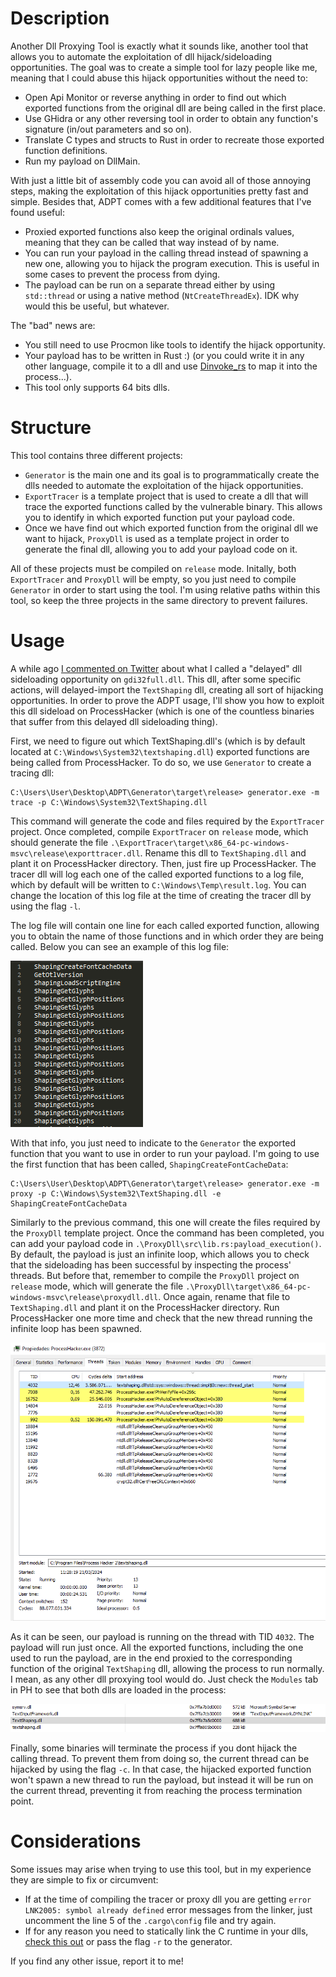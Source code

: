 # Description

Another Dll Proxying Tool is exactly what it sounds like, another tool that allows you to automate the exploitation of dll hijack/sideloading opportunities. The goal was to create a simple tool for lazy people like me, meaning that I could abuse this hijack opportunities without the need to:
* Open Api Monitor or reverse anything in order to find out which exported functions from the original dll are being called in the first place.
* Use GHidra or any other reversing tool in order to obtain any function's signature (in/out parameters and so on).
* Translate C types and structs to Rust in order to recreate those exported function definitions.
* Run my payload on DllMain.

With just a little bit of assembly code you can avoid all of those annoying steps, making the exploitation of this hijack opportunities pretty fast and simple. Besides that, ADPT comes with a few additional features that I've found useful:
* Proxied exported functions also keep the original ordinals values, meaning that they can be called that way instead of by name.
* You can run your payload in the calling thread instead of spawning a new one, allowing you to hijack the program execution. This is useful in some cases to prevent the process from dying.
* The payload can be run on a separate thread either by using `std::thread` or using a native method (`NtCreateThreadEx`). IDK why would this be useful, but whatever.

The "bad" news are:
* You still need to use Procmon like tools to identify the hijack opportunity.
* Your payload has to be written in Rust :) (or you could write it in any other language, compile it to a dll and use [Dinvoke_rs](https://github.com/Kudaes/DInvoke_rs) to map it into the process...).
* This tool only supports 64 bits dlls.

# Structure 

This tool contains three different projects:
* `Generator` is the main one and its goal is to programmatically create the dlls needed to automate the exploitation of the hijack opportunities.
* `ExportTracer` is a template project that is used to create a dll that will trace the exported functions called by the vulnerable binary. This allows you to identify in which exported function put your payload code.
* Once we have find out which exported function from the original dll we want to hijack, `ProxyDll` is used as a template project in order to generate the final dll, allowing you to add your payload code on it.

All of these projects must be compiled on `release` mode. Initally, both `ExportTracer` and `ProxyDll` will be empty, so you just need to compile `Generator` in order to start using the tool.
I'm using relative paths within this tool, so keep the three projects in the same directory to prevent failures. 

# Usage 
A while ago [I commented on Twitter](https://twitter.com/_Kudaes_/status/1648749432635105280) about what I called a "delayed" dll sideloading opportunity on `gdi32full.dll`. This dll, after some specific actions, will delayed-import the `TextShaping` dll, creating all sort of hijacking opportunities. In order to prove the ADPT usage, I'll show you how to exploit this dll sideload on ProcessHacker (which is one of the countless binaries that suffer from this delayed dll sideloading thing).

First, we need to figure out which TextShaping.dll's (which is by default located at `C:\Windows\System32\textshaping.dll`) exported functions are being called from ProcessHacker. To do so, we use `Generator` to create a tracing dll:

	C:\Users\User\Desktop\ADPT\Generator\target\release> generator.exe -m trace -p C:\Windows\System32\TextShaping.dll

This command will generate the code and files required by the `ExportTracer` project. Once completed, compile `ExportTracer` on `release` mode, which should generate the file `.\ExportTracer\target\x86_64-pc-windows-msvc\release\exporttracer.dll`. Rename this dll to `TextShaping.dll` and plant it on ProcessHacker directory. Then, just fire up ProcessHacker. The tracer dll will log each one of the called exported functions to a log file, which by default will be written to `C:\Windows\Temp\result.log`. You can change the location of this log file at the time of creating the tracer dll by using the flag `-l`.

The log file will contain one line for each called exported function, allowing you to obtain the name of those functions and in which order they are being called. Below you can see an example of this log file:

![Called functions log file example.](/Images/LogFile.PNG "Called functions log file example.")

With that info, you just need to indicate to the `Generator` the exported function that you want to use in order to run your payload. I'm going to use the first function that has been called, `ShapingCreateFontCacheData`: 

	C:\Users\User\Desktop\ADPT\Generator\target\release> generator.exe -m proxy -p C:\Windows\System32\TextShaping.dll -e ShapingCreateFontCacheData

Similarly to the previous command, this one will create the files required by the `ProxyDll` template project. Once the command has been completed, you can add your payload code in `.\ProxyDll\src\lib.rs:payload_execution()`. By default, the payload is just an infinite loop, which allows you to check that the sideloading has been successful by inspecting the process' threads. But before that, remember to compile the `ProxyDll` project on `release` mode, which will generate the file `.\ProxyDll\target\x86_64-pc-windows-msvc\release\proxydll.dll`. Once again, rename that file to `TextShaping.dll` and plant it on the ProcessHacker directory. Run ProcessHacker one more time and check that the new thread running the infinite loop has been spawned.

![Payload running on a new thread.](/Images/PH.PNG "Payload running on a new thread.")

As it can be seen, our payload is running on the thread with TID `4032`. The payload will run just once. All the exported functions, including the one used to run the payload, are in the end proxied to the corresponding function of the original `TextShaping` dll, allowing the process to run normally. I mean, as any other dll proxying tool would do. Just check the `Modules` tab in PH to see that both dlls are loaded in the process:

![Dll proxying going on.](/Images/Proxy.PNG "Dll proxying going on.")

Finally, some binaries will terminate the process if you dont hijack the calling thread. To prevent them from doing so, the current thread can be hijacked by using the flag `-c`. In that case, the hijacked exported function won't spawn a new thread to run the payload, but instead it will be run on the current thread, preventing it from reaching the process termination point.

# Considerations
Some issues may arise when trying to use this tool, but in my experience they are simple to fix or circumvent:
* If at the time of compiling the tracer or proxy dll you are getting `error LNK2005: symbol already defined` error messages from the linker, just uncomment the line 5 of the `.cargo\config` file and try again.
* If for any reason you need to statically link the C runtime in your dlls, [check this out](https://github.com/Kudaes/rust_tips_and_tricks?tab=readme-ov-file#vcruntime) or pass the flag `-r` to the generator.

If you find any other issue, report it to me!